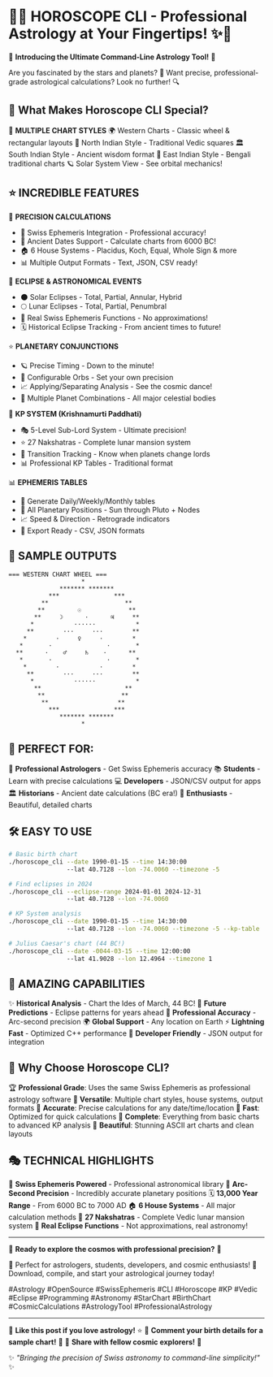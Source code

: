 # 🌟✨ HOROSCOPE CLI - Professional Astrology at Your Fingertips! ✨🌟

🎯 **Introducing the Ultimate Command-Line Astrology Tool!** 🎯

Are you fascinated by the stars and planets? 🌌 Want precise, professional-grade astrological calculations? Look no further! 🔍

## 🚀 What Makes Horoscope CLI Special?

🎪 **MULTIPLE CHART STYLES**
🌍 Western Charts - Classic wheel & rectangular layouts
🕌 North Indian Style - Traditional Vedic squares
🏛️ South Indian Style - Ancient wisdom format
🌸 East Indian Style - Bengali traditional charts
🪐 Solar System View - See orbital mechanics!

## ⭐ INCREDIBLE FEATURES

🎯 **PRECISION CALCULATIONS**
- 🎪 Swiss Ephemeris Integration - Professional accuracy!
- 📅 Ancient Dates Support - Calculate charts from 6000 BC!
- 🏠 6 House Systems - Placidus, Koch, Equal, Whole Sign & more
- 📊 Multiple Output Formats - Text, JSON, CSV ready!

🌙 **ECLIPSE & ASTRONOMICAL EVENTS**
- 🌑 Solar Eclipses - Total, Partial, Annular, Hybrid
- 🌕 Lunar Eclipses - Total, Partial, Penumbral
- 🎪 Real Swiss Ephemeris Functions - No approximations!
- 🗓️ Historical Eclipse Tracking - From ancient times to future!

⭐ **PLANETARY CONJUNCTIONS**
- 🪐 Precise Timing - Down to the minute!
- 🎯 Configurable Orbs - Set your own precision
- 📈 Applying/Separating Analysis - See the cosmic dance!
- 🔄 Multiple Planet Combinations - All major celestial bodies

🧮 **KP SYSTEM (Krishnamurti Paddhati)**
- 🎭 5-Level Sub-Lord System - Ultimate precision!
- ⭐ 27 Nakshatras - Complete lunar mansion system
- 🎪 Transition Tracking - Know when planets change lords
- 📊 Professional KP Tables - Traditional format

📊 **EPHEMERIS TABLES**
- 📅 Generate Daily/Weekly/Monthly tables
- 🌟 All Planetary Positions - Sun through Pluto + Nodes
- 📈 Speed & Direction - Retrograde indicators
- 💾 Export Ready - CSV, JSON formats

## 🎨 SAMPLE OUTPUTS

```
=== WESTERN CHART WHEEL ===
                    *
              ******* *******
           ***               ***
         **                     **
        **         ☉             **
       **     ☽      ·      ♃     **
      *           ······           *
     **        ···     ···        **
    *        ·     ♀     ·        *
   *       ·               ·       *
  **      ·    ♂     ♄    ·      **
   *       ·               ·       *
    *        ·           ·        *
     **        ···     ···        **
      *           ······           *
       **                       **
        **                     **
         **                   **
           ***               ***
              ******* *******
                    *
```

## 🌈 PERFECT FOR:

🔮 **Professional Astrologers** - Get Swiss Ephemeris accuracy
📚 **Students** - Learn with precise calculations
💻 **Developers** - JSON/CSV output for apps
🏛️ **Historians** - Ancient date calculations (BC era!)
🎪 **Enthusiasts** - Beautiful, detailed charts

## 🛠️ EASY TO USE

```bash
# Basic birth chart
./horoscope_cli --date 1990-01-15 --time 14:30:00
                --lat 40.7128 --lon -74.0060 --timezone -5

# Find eclipses in 2024
./horoscope_cli --eclipse-range 2024-01-01 2024-12-31
                --lat 40.7128 --lon -74.0060

# KP System analysis
./horoscope_cli --date 1990-01-15 --time 14:30:00
                --lat 40.7128 --lon -74.0060 --timezone -5 --kp-table

# Julius Caesar's chart (44 BC!)
./horoscope_cli --date -0044-03-15 --time 12:00:00
                --lat 41.9028 --lon 12.4964 --timezone 1
```

## 🎊 AMAZING CAPABILITIES

✨ **Historical Analysis** - Chart the Ides of March, 44 BC!
🌟 **Future Predictions** - Eclipse patterns for years ahead
🎯 **Professional Accuracy** - Arc-second precision
🌍 **Global Support** - Any location on Earth
⚡ **Lightning Fast** - Optimized C++ performance
🔧 **Developer Friendly** - JSON output for integration

## 🎈 Why Choose Horoscope CLI?

🏆 **Professional Grade**: Uses the same Swiss Ephemeris as professional astrology software
🎪 **Versatile**: Multiple chart styles, house systems, output formats
🌟 **Accurate**: Precise calculations for any date/time/location
🚀 **Fast**: Optimized for quick calculations
💝 **Complete**: Everything from basic charts to advanced KP analysis
🌈 **Beautiful**: Stunning ASCII art charts and clean layouts

## 🎭 TECHNICAL HIGHLIGHTS

🔬 **Swiss Ephemeris Powered** - Professional astronomical library
📐 **Arc-Second Precision** - Incredibly accurate planetary positions
🗓️ **13,000 Year Range** - From 6000 BC to 7000 AD
🏠 **6 House Systems** - All major calculation methods
🌟 **27 Nakshatras** - Complete Vedic lunar mansion system
🎯 **Real Eclipse Functions** - Not approximations, real astronomy!

---

🌟 **Ready to explore the cosmos with professional precision?** 🌟

🚀 Perfect for astrologers, students, developers, and cosmic enthusiasts!
💫 Download, compile, and start your astrological journey today!

#Astrology #OpenSource #SwissEphemeris #CLI #Horoscope #KP #Vedic #Eclipse #Programming #Astronomy #StarChart #BirthChart #CosmicCalculations #AstrologyTool #ProfessionalAstrology

---

🌈 **Like this post if you love astrology!** ⭐
💬 **Comment your birth details for a sample chart!** 🎪
🔄 **Share with fellow cosmic explorers!** 🚀

✨ *"Bringing the precision of Swiss astronomy to command-line simplicity!"* ✨
